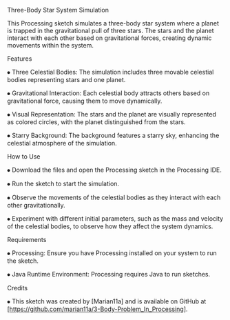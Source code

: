 Three-Body Star System Simulation

This Processing sketch simulates a three-body star system where a planet is trapped in the gravitational pull of three stars. The stars and the planet interact with each other based on gravitational forces, creating dynamic movements within the system.

Features

⦁	Three Celestial Bodies: The simulation includes three movable celestial bodies representing stars and one planet.

⦁	Gravitational Interaction: Each celestial body attracts others based on gravitational force, causing them to move dynamically.

⦁	Visual Representation: The stars and the planet are visually represented as colored circles, with the planet distinguished from the stars.

⦁	Starry Background: The background features a starry sky, enhancing the celestial atmosphere of the simulation.

How to Use

⦁	Download the files and open the Processing sketch in the Processing IDE.

⦁	Run the sketch to start the simulation.

⦁	Observe the movements of the celestial bodies as they interact with each other gravitationally.

⦁	Experiment with different initial parameters, such as the mass and velocity of the celestial bodies, to observe how they affect the system dynamics.

Requirements

⦁	Processing: Ensure you have Processing installed on your system to run the sketch.

⦁	Java Runtime Environment: Processing requires Java to run sketches.

Credits

⦁	This sketch was created by [Marian11a] and is available on GitHub at [https://github.com/marian11a/3-Body-Problem_In_Processing].
